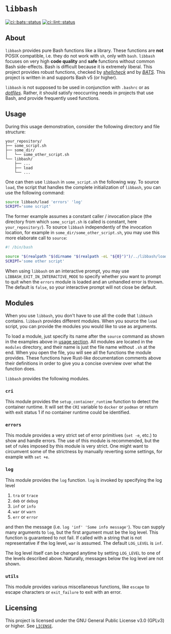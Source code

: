 # `libbash`

[![ci::bats::status]][ci::bats::action] [![ci::lint::status]][ci::lint::action]

[//]: # (editorconfig-checker-disable)

<!-- markdownlint-disable-next-line ine-length  -->
[ci::bats::status]: https://img.shields.io/github/actions/workflow/status/georglauterbach/libbash/test-bats.yml?branch=main&color=blue&label=BASH%20UNIT%20TESTS&logo=github&logoColor=white&style=for-the-badge
[ci::bats::action]: https://github.com/georglauterbach/libbash/actions/workflows/test-bats.yml

<!-- markdownlint-disable-next-line ine-length  -->
[ci::lint::status]: https://img.shields.io/github/actions/workflow/status/georglauterbach/libbash/linting.yml?branch=main&color=blue&label=LINTING%20TESTS&logo=github&logoColor=white&style=for-the-badge
[ci::lint::action]: https://github.com/georglauterbach/libbash/actions/workflows/linting.yml

[//]: # (editorconfig-checker-enable)

## About

`libbash` provides pure Bash functions like a library. These functions are **not**
POSIX compatible, i.e. they do not work with `sh`, only with `bash`. `libbash` focuses
on very high **code quality** and **safe** functions without common Bash side-effects.
Bash is difficult because it is extremely liberal. This project provides robust
functions, checked by [_shellcheck_](https://github.com/koalaman/shellcheck) and by
[_BATS_](https://github.com/bats-core/bats-core). This project is written in and supports
Bash v5 (or higher).

`libbash` is not supposed to be used in conjunction with `.bashrc` or as
[_dotfiles_](https://wiki.archlinux.org/title/Dotfiles). Rather, it should satisfy
reoccurring needs in projects that use Bash, and provide frequently used functions.

## Usage

During this usage demonstration, consider the following directory and file structure:

``` TXT
your_repository/
├── some_script.sh
├── some_dir/
│   └── some_other_script.sh
└── libbash/
    ├── ...
    ├── load
    └── ...
```

One can then use `libbash` in `some_script.sh` the following way. To source `load`, the
script that handles the complete initialization of `libbash`, you can use the following
command:

``` BASH
source libbash/load 'errors' 'log'
SCRIPT='some script'
```

The former example assumes a constant caller / invocation place (the directory from which
`some_script.sh` is called is constant, here `your_repository/`). To source `libbash`
independently of the invocation location, for example in `some_dir/some_other_script.sh`,
you may use this more elaborate call to `source`:

``` BASH
#! /bin/bash

source "$(realpath "$(dirname "$(realpath -eL "${0}")")/../libbash/load" 'errors' 'log'
SCRIPT='some other script'
```

When using `libbash` on an interactive prompt, you may use `LIBBASH_EXIT_IN_INTERACTIVE_MODE`
to specify whether you want to prompt to quit when the `errors` module is loaded and
an unhandled error is thrown. The default is `false`, so your interactive prompt will
not close be default.

## Modules

When you use `libbash`, you don't have to use all the code that `libbash` contains.
`libbash` provides different modules. When you source the `load` script, you can
provide the modules you would like to use as arguments.

To load a module, just specify its name after the `source` command as shown in the
examples above in [usage section](#usage). All modules are located in the `modules`
directory, and their name is just the file name without `.sh` at the end. When you
open the file, you will see all the functions the module provides. These functions
have Rust-like documentation comments above their definitions in order to give you
a concise overview over what the function does.

`libbash` provides the following modules.

### `cri`

This module provides the `setup_container_runtime` function to detect the container
runtime. It will set the `CRI` variable to `docker` or `podman` or return with exit
status 1 if no container runtime could be identified.

### `errors`

This module provides a very strict set of error primitives (`set -e`, etc.) to show and
handle errors. The use of this module is recommended, but the set of rules imposed by this
module is very strict. One might want to circumvent some of the strictness by manually
reverting some settings, for example with `set +e`.

### `log`

This module provides the `log` function. `log` is invoked by specifying the log level

1. `tra` or `trace`
2. `deb` or `debug`
3. `inf` or `info`
4. `war` or `warn`
5. `err` or `error`

and then the message (i.e. `log 'inf' 'Some info message'`). You can supply many
arguments to `log`, but the first argument must be the log level. This function
is guaranteed to not fail. If called with a string that is not representative if the
log level, `war` is assumed. The default `LOG_LEVEL` is `inf`.

The log level itself can be changed anytime by setting `LOG_LEVEL` to one of the
levels described above. Naturally, messages below the log level are not shown.

### `utils`

This module provides various miscellaneous functions, like `escape` to escape characters
or `exit_failure` to exit with an error.

## Licensing

This project is licensed under the GNU General Public License v3.0 (GPLv3) or higher.
See [`LICENSE`](./LICENSE).
